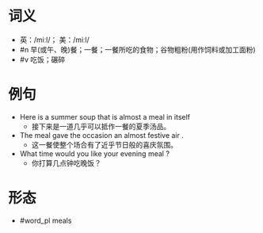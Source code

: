 # 词义
- 英：/miːl/； 美：/miːl/
- #n 早(或午、晚)餐；一餐；一餐所吃的食物；谷物粗粉(用作饲料或加工面粉)
- #v 吃饭；碾碎
# 例句
- Here is a summer soup that is almost a meal in itself
	- 接下来是一道几乎可以抵作一餐的夏季汤品。
- The meal gave the occasion an almost festive air .
	- 这一餐使整个场合有了近乎节日般的喜庆氛围。
- What time would you like your evening meal ?
	- 你打算几点钟吃晚饭？
# 形态
- #word_pl meals
